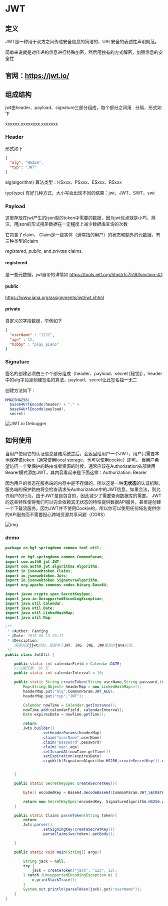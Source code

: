# JWT

## 定义

JWT是一种用于双方之间传递安全信息的简洁的、URL安全的表述性声明规范。

简单来说就是对传递的信息进行特殊加密，然后用独有的方式解密，加强信息的安全性

## 官网：https://jwt.io/



## 组成结构

jwt由header、payload、signature三部分组成，每个部分之间用 . 分隔，形式如下

xxxxxx.xxxxxxxx.xxxxxxx

### Header

形式如下

```json
{
  "alg": "HS256",
  "typ": "JWT"
}
```

alg(algorithm)			算法类型：HSxxx、PSxxx、ESxxx、RSxxx

typ(type)				有好几种方式，大小写会出现不同的结果：jwt、JWT、SWT、swt

### Payload

这里存放在jwt产生的json型的token中需要的数据，因为jwt优点就是小巧、简洁，用json的形式携带数据在一定程度上减少数据库查询的次数

它包含了claim， Claim是一些实体（通常指的用户）的状态和额外的元数据，有三种类型的claim

*registered*, *public*, and *private* claims.

#### registered

是一些元数据，jwt自带的详情如					https://tools.ietf.org/html/rfc7519#section-4.1

#### public

https://www.iana.org/assignments/jwt/jwt.xhtml

#### private

自定义的字段数据，举例如下

```json
{
  "userName" : "1222",
  "age" : 12,
  "hobby" : "play piano"
}
```

### Signature

签名的创建必须由三个个部分组成（header、payload、secret [秘钥]），header中的alg字段是创建签名的算法，payload、secret让此签名独一无二

创建方法如下：

```java
HMACSHA256(
  base64UrlEncode(header) + "." +
  base64UrlEncode(payload),
  secret)
```

![JWT.io Debugger](https://cdn.auth0.com/blog/legacy-app-auth/legacy-app-auth-5.png)

## 如何使用

当用户使用它的认证信息登陆系统之后，会返回给用户一个JWT，用户只需要本地保存该token（通常使用local storage，也可以使用cookie）即可。 当用户希望访问一个受保护的路由或者资源的时候，通常应该在Authorization头部使用Bearer模式添加JWT，其内容看起来是下面这样：Authorization: Bearer <token>

因为用户的状态在服务端的内存中是不存储的，所以这是一种**无状态**的认证机制。服务端的保护路由将会检查请求头Authorization中的JWT信息，如果合法，则允许用户的行为。由于JWT是自包含的，因此减少了需要查询数据库的需要。 JWT的这些特性使得我们可以完全依赖其无状态的特性提供数据API服务，甚至是创建一个下载流服务。因为JWT并不使用Cookie的，所以你可以使用任何域名提供你的API服务而不需要担心跨域资源共享问题（CORS）

![img](https://segmentfault.com/image?src=http://source.aicode.cc/markdown/jwt-diagram.png&objectId=1190000005047525&token=fc83f4c0cf107cabeafd6a449cd49762)



### demo

```java
package cn.hgf.springdemo.common.tool.util;

import cn.hgf.springdemo.common.CommonParam;
import com.auth0.jwt.JWT;
import com.auth0.jwt.algorithms.Algorithm;
import io.jsonwebtoken.Claims;
import io.jsonwebtoken.Jwts;
import io.jsonwebtoken.SignatureAlgorithm;
import org.apache.commons.codec.binary.Base64;

import javax.crypto.spec.SecretKeySpec;
import java.io.UnsupportedEncodingException;
import java.util.Calendar;
import java.util.Date;
import java.util.LinkedHashMap;
import java.util.Map;

/**
 * @Author: FanYing
 * @Date: 2018-08-13 20:17
 * @Desciption:
	采用的是jjwt的包，是基本于JWT, JWS, JWE, JWK框架的java实现。 
 */	
public class JwtUtil {

    public static int calendarField = Calendar.DATE;
    //过期天数  10 天
    public static int calendarInterval = 10;

    public static String createToken(String userName,String password,int age) throws UnsupportedEncodingException {
        Map<String,Object> headerMap = new LinkedHashMap<>();
        headerMap.put("alg",CommonParam.JWT_ALG);
        headerMap.put("typ","JWT");

        Calendar nowTime = Calendar.getInstance();
        nowTime.add(calendarField, calendarInterval);
        Date expiresDate = nowTime.getTime();

        return
        Jwts.builder()
                .setHeaderParams(headerMap)
                .claim("userName",userName)
                .claim("password",password)
                .claim("age",age)
                .setIssuedAt(nowTime.getTime())                                            //设置创建时间
                .setExpiration(expiresDate)                                                 //设置过期时间
                .signWith(SignatureAlgorithm.HS256,createSecretKey()).compact();                   //根据秘钥生成


    }

    public static SecretKeySpec createSecretKey(){

        byte[] encodedKey = Base64.decodeBase64(CommonParam.JWT_SECRETKEY);

        return new SecretKeySpec(encodedKey, SignatureAlgorithm.HS256.getJcaName());
    }

    public static Claims parseToken(String token){
        return
        Jwts.parser()
                .setSigningKey(createSecretKey())
                .parseClaimsJws(token).getBody();

    }

    public static void main(String[] args){

        String jack = null;
        try {
            jack = createToken("jack", "123", 12);
        } catch (UnsupportedEncodingException e) {
            e.printStackTrace();
        }
        System.out.println(parseToken(jack).get("userName"));
    }
}

```

